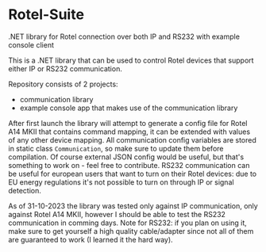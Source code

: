 # Rotel-Suite
.NET library for Rotel connection over both IP and RS232 with example console client

This is a .NET library that can be used to control Rotel devices that support either IP or RS232 communication.

Repository consists of 2 projects:
 - communication library
 - example console app that makes use of the communication library

After first launch the library will attempt to generate a config file for Rotel A14 MKII that contains command mapping, it can be extended with values of any other device mapping.
All communication config variables are stored in static class `Communication`, so make sure to update them before compilation. Of course external JSON config would be useful, but that's something to work on - feel free to contribute.
RS232 communication can be useful for european users that want to turn on their Rotel devices: due to EU energy regulations it's not possible to turn on through IP or signal detection.

As of 31-10-2023 the library was tested only against IP communication, only against Rotel A14 MKII, however I should be able to test the RS232 communication in comming days. Note for RS232: if you plan on using it, make sure to get yourself a high quality cable/adapter since not all of them are guaranteed to work (I learned it the hard way).
